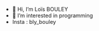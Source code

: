 - 👋 Hi, I’m Loïs BOULEY
- 👀 I’m interested in programming
- Insta : bly_bouley

<!---
Blyhacks/Blyhacks is a ✨ special ✨ repository because its `README.md` (this file) appears on your GitHub profile.
You can click the Preview link to take a look at your changes.
--->

